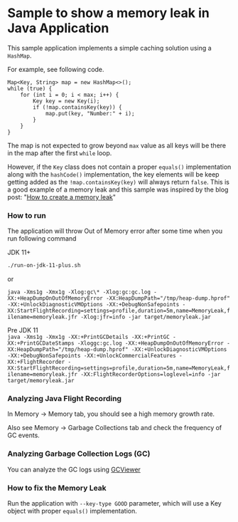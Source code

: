 Sample to show a memory leak in Java Application
================================================

This sample application implements a simple caching solution using a `HashMap`.

For example, see following code.

    Map<Key, String> map = new HashMap<>();
    while (true) {
        for (int i = 0; i < max; i++) {
            Key key = new Key(i);
            if (!map.containsKey(key)) {
                map.put(key, "Number:" + i);
            }
        }
    }

The map is not expected to grow beyond `max` value as all keys will be there in the map after the first `while` loop.

However, if the `Key` class does not contain a proper `equals()` implementation along with the `hashCode()`
 implementation, the key elements will be keep getting added as the `!map.containsKey(key)` will always return `false`.
 This is a good example of a memory leak and this sample was inspired by the blog post:
 "[How to create a memory leak](https://plumbr.io/blog/memory-leaks/how-to-create-a-memory-leak)"

### How to run

The application will throw Out of Memory error after some time when you run following command

JDK 11+  
```bash
./run-on-jdk-11-plus.sh
```

or  

`java -Xms1g -Xmx1g -Xlog:gc\* -Xlog:gc:gc.log -XX:+HeapDumpOnOutOfMemoryError -XX:HeapDumpPath="/tmp/heap-dump.hprof" -XX:+UnlockDiagnosticVMOptions -XX:+DebugNonSafepoints -XX:StartFlightRecording=settings=profile,duration=5m,name=MemoryLeak,filename=memoryleak.jfr -Xlog:jfr=info -jar target/memoryleak.jar`

Pre JDK 11  
`java -Xms1g -Xmx1g -XX:+PrintGCDetails -XX:+PrintGC -XX:+PrintGCDateStamps -Xloggc:gc.log -XX:+HeapDumpOnOutOfMemoryError -XX:HeapDumpPath="/tmp/heap-dump.hprof" -XX:+UnlockDiagnosticVMOptions -XX:+DebugNonSafepoints -XX:+UnlockCommercialFeatures -XX:+FlightRecorder -XX:StartFlightRecording=settings=profile,duration=5m,name=MemoryLeak,filename=memoryleak.jfr -XX:FlightRecorderOptions=loglevel=info -jar target/memoryleak.jar`

### Analyzing Java Flight Recording

In Memory -> Memory tab, you should see a high memory growth rate.

Also see Memory -> Garbage Collections tab and check the frequency of GC events.

### Analyzing Garbage Collection Logs (GC)

You can analyze the GC logs using [GCViewer](https://github.com/chewiebug/GCViewer)

### How to fix the Memory Leak

Run the application with `--key-type GOOD` parameter, which will use a Key object with proper `equals()` implementation.

